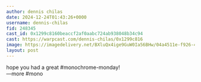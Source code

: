 ```yaml
---
author: dennis chilas
date: 2024-12-24T01:43:26+0000
username: dennis-chilas
fid: 248345
cast_id: 0x1299c8160beaccf2af0aabc724ab938048b34c94
cast: https://warpcast.com/dennis-chilas/0x1299c816
image: https://imagedelivery.net/BXluQx4ige9GuW0Ia56BHw/04a4511e-f926-418c-6d9c-13192d565200/original
layout: post
---
```

hope you had a great #monochrome-monday!   
—more #mono  

<img src='https://imagedelivery.net/BXluQx4ige9GuW0Ia56BHw/04a4511e-f926-418c-6d9c-13192d565200/original' alt='' referrerpolicy='no-referrer'/>